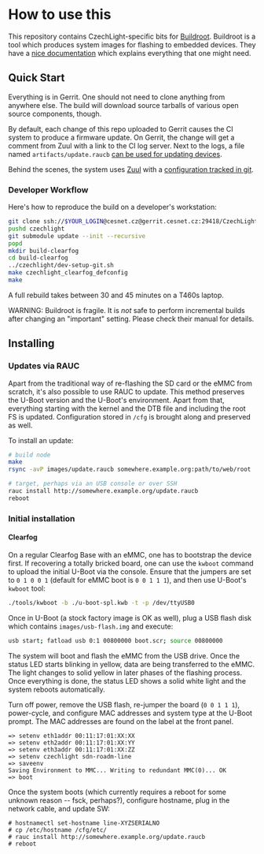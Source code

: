 # How to use this

This repository contains CzechLight-specific bits for [Buildroot](https://buildroot.org/).
Buildroot is a tool which produces system images for flashing to embedded devices.
They have a [nice documentation](http://nightly.buildroot.org/manual.html) which explains everything that one might need.

## Quick Start

Everything is in Gerrit.
One should not need to clone anything from anywhere else.
The build will download source tarballs of various open source components, though.

By default, each change of this repo uploaded to Gerrit causes the CI system to produce a firmware update.
On Gerrit, the change will get a comment from Zuul with a link to the CI log server.
Next to the logs, a file named `artifacts/update.raucb` [can be used for updating devices](#updates-via-rauc).

Behind the scenes, the system uses [Zuul](https://zuul-ci.org/docs/zuul/) with a [configuration tracked in git](https://gerrit.cesnet.cz/plugins/gitiles/ci/).

### Developer Workflow

Here's how to reproduce the build on a developer's workstation:

```sh
git clone ssh://$YOUR_LOGIN@cesnet.cz@gerrit.cesnet.cz:29418/CzechLight/br2-external czechlight
pushd czechlight
git submodule update --init --recursive
popd
mkdir build-clearfog
cd build-clearfog
../czechlight/dev-setup-git.sh
make czechlight_clearfog_defconfig
make
```

A full rebuild takes between 30 and 45 minutes on a T460s laptop.

WARNING: Buildroot is fragile.
It is *not* safe to perform incremental builds after changing an "important" setting.
Please check their manual for details.

## Installing

### Updates via RAUC

Apart from the traditional way of re-flashing the SD card or the eMMC from scratch, it's also possible to use RAUC to update.
This method preserves the U-Boot version and the U-Boot's environment.
Apart from that, everything starting with the kernel and the DTB file and including the root FS is updated.
Configuration stored in `/cfg` is brought along and preserved as well.

To install an update:

```sh
# build node
make
rsync -avP images/update.raucb somewhere.example.org:path/to/web/root

# target, perhaps via an USB console or over SSH
rauc install http://somewhere.example.org/update.raucb
reboot
```

### Initial installation

#### Clearfog

On a regular Clearfog Base with an eMMC, one has to bootstrap the device first.
If recovering a totally bricked board, one can use the `kwboot` command to upload the initial U-Boot via the console.
Ensure that the jumpers are set to `0 1 0 0 1` (default for eMMC boot is `0 0 1 1 1`), and then use U-Boot's `kwboot` tool:

```sh
./tools/kwboot -b ./u-boot-spl.kwb -t -p /dev/ttyUSB0
```
Once in U-Boot (a stock factory image is OK as well), plug a USB flash disk which contains `images/usb-flash.img` and execute:

```sh
usb start; fatload usb 0:1 00800000 boot.scr; source 00800000
```
The system will boot and flash the eMMC from the USB drive.
Once the status LED starts blinking in yellow, data are being transferred to the eMMC.
The light changes to solid yellow in later phases of the flashing process.
Once everything is done, the status LED shows a solid white light and the system reboots automatically.

Turn off power, remove the USB flash, re-jumper the board (`0 0 1 1 1`), power-cycle, and configure MAC addresses and system type at the U-Boot prompt.
The MAC addresses are found on the label at the front panel.

```
=> setenv eth1addr 00:11:17:01:XX:XX
=> setenv eth2addr 00:11:17:01:XX:YY
=> setenv eth3addr 00:11:17:01:XX:ZZ
=> setenv czechlight sdn-roadm-line
=> saveenv
Saving Environment to MMC... Writing to redundant MMC(0)... OK
=> boot
```

Once the system boots (which currently requires a reboot for some unknown reason -- fsck, perhaps?), configure hostname, plug in the network cable, and update SW:

```console
# hostnamectl set-hostname line-XYZSERIALNO
# cp /etc/hostname /cfg/etc/
# rauc install http://somewhere.example.org/update.raucb
# reboot
```
